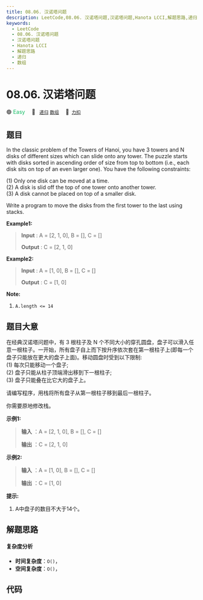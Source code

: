 ```yaml
---
title: 08.06. 汉诺塔问题
description: LeetCode,08.06. 汉诺塔问题,汉诺塔问题,Hanota LCCI,解题思路,递归,数组
keywords:
  - LeetCode
  - 08.06. 汉诺塔问题
  - 汉诺塔问题
  - Hanota LCCI
  - 解题思路
  - 递归
  - 数组
---
```


# 08.06. 汉诺塔问题

🟢 <font color=#15bd66>Easy</font>&emsp; 🔖&ensp; [`递归`](/tag/recursion.md) [`数组`](/tag/array.md)&emsp; 🔗&ensp;[`力扣`](https://leetcode.cn/problems/hanota-lcci)

## 题目

In the classic problem of the Towers of Hanoi, you have 3 towers and N disks
of different sizes which can slide onto any tower. The puzzle starts with
disks sorted in ascending order of size from top to bottom (i.e., each disk
sits on top of an even larger one). You have the following constraints:

(1) Only one disk can be moved at a time.  
(2) A disk is slid off the top of one tower onto another tower.  
(3) A disk cannot be placed on top of a smaller disk.

Write a program to move the disks from the first tower to the last using
stacks.

**Example1:**

> 
> 
> 
> 
> 
> **Input** : A = [2, 1, 0], B = [], C = []
> 
> **Output** : C = [2, 1, 0]

**Example2:**

> 
> 
> 
> 
> 
> **Input** : A = [1, 0], B = [], C = []
> 
> **Output** : C = [1, 0]
> 
> 

**Note:**

  1. `A.length <= 14`


## 题目大意

在经典汉诺塔问题中，有 3 根柱子及 N
个不同大小的穿孔圆盘，盘子可以滑入任意一根柱子。一开始，所有盘子自上而下按升序依次套在第一根柱子上(即每一个盘子只能放在更大的盘子上面)。移动圆盘时受到以下限制:  
(1) 每次只能移动一个盘子;  
(2) 盘子只能从柱子顶端滑出移到下一根柱子;  
(3) 盘子只能叠在比它大的盘子上。

请编写程序，用栈将所有盘子从第一根柱子移到最后一根柱子。

你需要原地修改栈。

**示例1:**

> 
> 
> 
> 
> 
> **输入** ：A = [2, 1, 0], B = [], C = []
> 
> **输出** ：C = [2, 1, 0]
> 
> 

**示例2:**

> 
> 
> 
> 
> 
> **输入** ：A = [1, 0], B = [], C = []
> 
> **输出** ：C = [1, 0]
> 
> 

**提示:**

  1. A中盘子的数目不大于14个。


## 解题思路

#### 复杂度分析

- **时间复杂度**：`O()`，
- **空间复杂度**：`O()`，

## 代码

```javascript

```